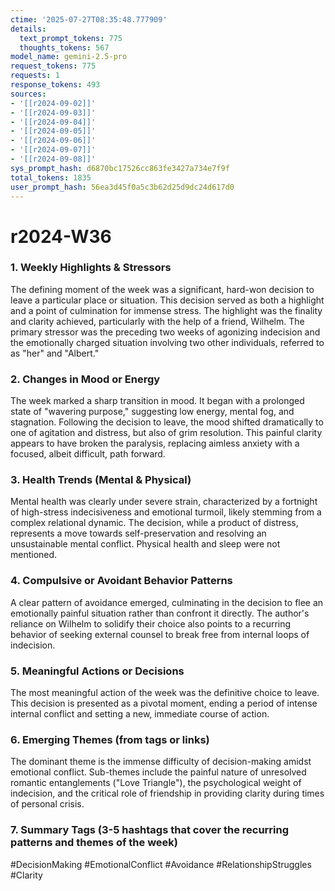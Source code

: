 ```yaml
---
ctime: '2025-07-27T08:35:48.777909'
details:
  text_prompt_tokens: 775
  thoughts_tokens: 567
model_name: gemini-2.5-pro
request_tokens: 775
requests: 1
response_tokens: 493
sources:
- '[[r2024-09-02]]'
- '[[r2024-09-03]]'
- '[[r2024-09-04]]'
- '[[r2024-09-05]]'
- '[[r2024-09-06]]'
- '[[r2024-09-07]]'
- '[[r2024-09-08]]'
sys_prompt_hash: d6870bc17526cc863fe3427a734e7f9f
total_tokens: 1835
user_prompt_hash: 56ea3d45f0a5c3b62d25d9dc24d617d0
---
```

# r2024-W36

### 1. Weekly Highlights & Stressors
The defining moment of the week was a significant, hard-won decision to leave a particular place or situation. This decision served as both a highlight and a point of culmination for immense stress. The highlight was the finality and clarity achieved, particularly with the help of a friend, Wilhelm. The primary stressor was the preceding two weeks of agonizing indecision and the emotionally charged situation involving two other individuals, referred to as "her" and "Albert."

### 2. Changes in Mood or Energy
The week marked a sharp transition in mood. It began with a prolonged state of "wavering purpose," suggesting low energy, mental fog, and stagnation. Following the decision to leave, the mood shifted dramatically to one of agitation and distress, but also of grim resolution. This painful clarity appears to have broken the paralysis, replacing aimless anxiety with a focused, albeit difficult, path forward.

### 3. Health Trends (Mental & Physical)
Mental health was clearly under severe strain, characterized by a fortnight of high-stress indecisiveness and emotional turmoil, likely stemming from a complex relational dynamic. The decision, while a product of distress, represents a move towards self-preservation and resolving an unsustainable mental conflict. Physical health and sleep were not mentioned.

### 4. Compulsive or Avoidant Behavior Patterns
A clear pattern of avoidance emerged, culminating in the decision to flee an emotionally painful situation rather than confront it directly. The author's reliance on Wilhelm to solidify their choice also points to a recurring behavior of seeking external counsel to break free from internal loops of indecision.

### 5. Meaningful Actions or Decisions
The most meaningful action of the week was the definitive choice to leave. This decision is presented as a pivotal moment, ending a period of intense internal conflict and setting a new, immediate course of action.

### 6. Emerging Themes (from tags or links)
The dominant theme is the immense difficulty of decision-making amidst emotional conflict. Sub-themes include the painful nature of unresolved romantic entanglements ("Love Triangle"), the psychological weight of indecision, and the critical role of friendship in providing clarity during times of personal crisis.

### 7. Summary Tags (3-5 hashtags that cover the recurring patterns and themes of the week)
#DecisionMaking #EmotionalConflict #Avoidance #RelationshipStruggles #Clarity